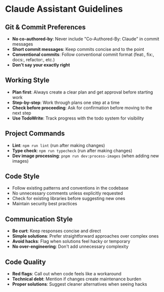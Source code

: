 # Claude Assistant Guidelines

## Git & Commit Preferences

- **No co-authored-by**: Never include "Co-Authored-By: Claude" in commit messages
- **Short commit messages**: Keep commits concise and to the point
- **Conventional commits**: Follow conventional commit format (feat:, fix:, docs:, refactor:, etc.)
- **Don't say your exactly right**

## Working Style

- **Plan first**: Always create a clear plan and get approval before starting work
- **Step-by-step**: Work through plans one step at a time
- **Check before proceeding**: Ask for confirmation before moving to the next step
- **Use TodoWrite**: Track progress with the todo system for visibility

## Project Commands

- **Lint**: `npm run lint` (run after making changes)
- **Type check**: `npm run typecheck` (run after making changes)
- **Dev image processing**: `pnpm run dev:process-images` (when adding new images)

## Code Style

- Follow existing patterns and conventions in the codebase
- No unnecessary comments unless explicitly requested
- Check for existing libraries before suggesting new ones
- Maintain security best practices

## Communication Style

- **Be curt**: Keep responses concise and direct
- **Simple solutions**: Prefer straightforward approaches over complex ones
- **Avoid hacks**: Flag when solutions feel hacky or temporary
- **No over-engineering**: Don't add unnecessary complexity

## Code Quality

- **Red flags**: Call out when code feels like a workaround
- **Technical debt**: Mention if changes create maintenance burden
- **Proper solutions**: Suggest cleaner alternatives when seeing hacks
